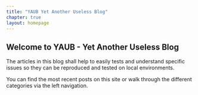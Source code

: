 ```yaml
---
title: "YAUB Yet Another Useless Blog"
chapter: true
layout: homepage
---
```


## Welcome to YAUB - Yet Another Useless Blog

The articles in this blog shall help to easily tests and understand specific issues so they can be reproduced and tested on local environments.

You can find the most recent posts on this site or walk through the different categories via the left navigation.